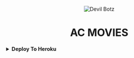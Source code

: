 
<p align="center">
  <img src="https://telegra.ph/file/81a566996062e335cc5c2.jpg" alt="Devil Botz">
</p>
<h1 align="center">
  <b>AC MOVIES</b>
</h1>

<details><summary><b>Deploy To Heroku</b></summary>
<p>
<br>
<a href="https://heroku.com/deploy?template=https://github.com/RolexPc/HONE_FILTER_V1">
  <img src="https://www.herokucdn.com/deploy/button.svg" alt="Deploy To Heroku">
</a>
</p>
</details>
